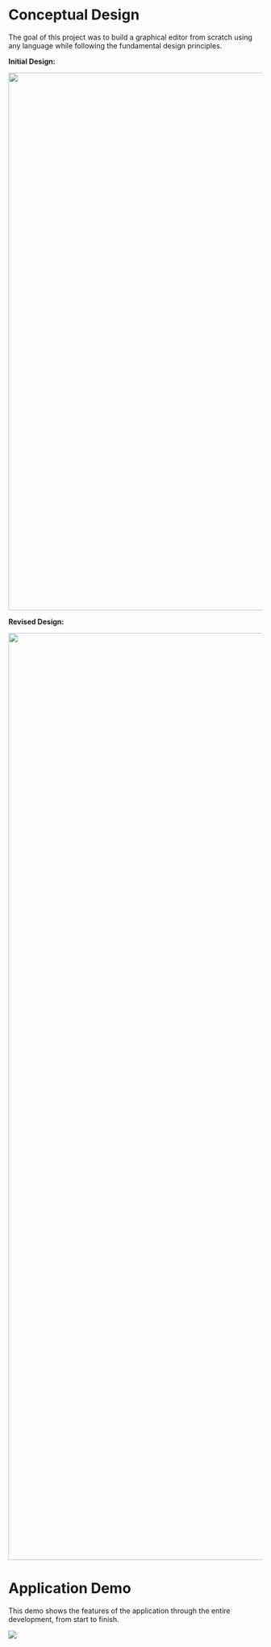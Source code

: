 # Conceptual Design

The goal of this project was to build a graphical editor from scratch using any language while following the fundamental design principles.

**Initial Design:**

<img src="https://i.imgur.com/g5wnJxE.jpg" width="850" height="1067">

**Revised Design:**

<img src="https://i.imgur.com/dejxfBT.jpg" width="850" height="1840">

# Application Demo 

This demo shows the features of the application through the entire development, from start to finish.

[![](https://i.imgur.com/K8J4gWP.png)](https://www.youtube.com/watch?v=1mp7SFPao1g)
